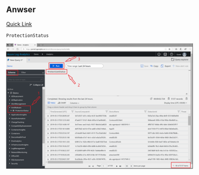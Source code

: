 ## Anwser
[Quick Link](https://portal.loganalytics.io/Demo?q=H4sIAAAAAAAAAwsoyi9JTS7JzM8LLkksKS3mAgC3uJUjEQAAAA%3D%3D&timespan=P1D)
~~~
ProtectionStatus
~~~

![Answer](Pictures/KQLRefresher_1.png)